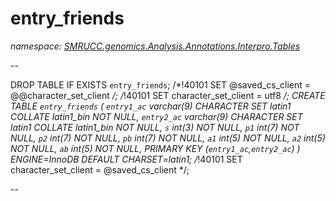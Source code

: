 ﻿# entry_friends
_namespace: [SMRUCC.genomics.Analysis.Annotations.Interpro.Tables](./index.md)_

--
 
 DROP TABLE IF EXISTS `entry_friends`;
 /*!40101 SET @saved_cs_client = @@character_set_client */;
 /*!40101 SET character_set_client = utf8 */;
 CREATE TABLE `entry_friends` (
 `entry1_ac` varchar(9) CHARACTER SET latin1 COLLATE latin1_bin NOT NULL,
 `entry2_ac` varchar(9) CHARACTER SET latin1 COLLATE latin1_bin NOT NULL,
 `s` int(3) NOT NULL,
 `p1` int(7) NOT NULL,
 `p2` int(7) NOT NULL,
 `pb` int(7) NOT NULL,
 `a1` int(5) NOT NULL,
 `a2` int(5) NOT NULL,
 `ab` int(5) NOT NULL,
 PRIMARY KEY (`entry1_ac`,`entry2_ac`)
 ) ENGINE=InnoDB DEFAULT CHARSET=latin1;
 /*!40101 SET character_set_client = @saved_cs_client */;
 
 --




